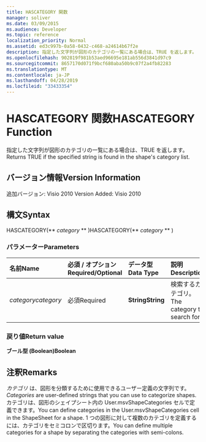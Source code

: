 ```yaml
---
title: HASCATEGORY 関数
manager: soliver
ms.date: 03/09/2015
ms.audience: Developer
ms.topic: reference
localization_priority: Normal
ms.assetid: ed3c997b-0a58-0432-c468-a24614b67f2e
description: 指定した文字列が図形のカテゴリの一覧にある場合は、TRUE を返します。
ms.openlocfilehash: 902819f981b53aed96695e181ab556d3841d97c9
ms.sourcegitcommit: 8657170d071f9bcf680aba50b9c07f2a4fb82283
ms.translationtype: MT
ms.contentlocale: ja-JP
ms.lasthandoff: 04/28/2019
ms.locfileid: "33433354"
---
```

# <a name="hascategory-function"></a><span data-ttu-id="a2796-103">HASCATEGORY 関数</span><span class="sxs-lookup"><span data-stu-id="a2796-103">HASCATEGORY Function</span></span>

<span data-ttu-id="a2796-104">指定した文字列が図形のカテゴリの一覧にある場合は、TRUE を返します。</span><span class="sxs-lookup"><span data-stu-id="a2796-104">Returns TRUE if the specified string is found in the shape's category list.</span></span>
  
## <a name="version-information"></a><span data-ttu-id="a2796-105">バージョン情報</span><span class="sxs-lookup"><span data-stu-id="a2796-105">Version Information</span></span>

<span data-ttu-id="a2796-106">追加バージョン: Visio 2010
</span><span class="sxs-lookup"><span data-stu-id="a2796-106">Version Added: Visio 2010</span></span> 
  
## <a name="syntax"></a><span data-ttu-id="a2796-107">構文</span><span class="sxs-lookup"><span data-stu-id="a2796-107">Syntax</span></span>

<span data-ttu-id="a2796-108">HASCATEGORY(\*\* *category* \*\* )</span><span class="sxs-lookup"><span data-stu-id="a2796-108">HASCATEGORY(\*\* *category* \*\* )</span></span> 
  
### <a name="parameters"></a><span data-ttu-id="a2796-109">パラメーター</span><span class="sxs-lookup"><span data-stu-id="a2796-109">Parameters</span></span>

|<span data-ttu-id="a2796-110">**名前**</span><span class="sxs-lookup"><span data-stu-id="a2796-110">**Name**</span></span>|<span data-ttu-id="a2796-111">**必須 / オプション**</span><span class="sxs-lookup"><span data-stu-id="a2796-111">**Required/Optional**</span></span>|<span data-ttu-id="a2796-112">**データ型**</span><span class="sxs-lookup"><span data-stu-id="a2796-112">**Data Type**</span></span>|<span data-ttu-id="a2796-113">**説明**</span><span class="sxs-lookup"><span data-stu-id="a2796-113">**Description**</span></span>|
|:-----|:-----|:-----|:-----|
| <span data-ttu-id="a2796-114">_category_</span><span class="sxs-lookup"><span data-stu-id="a2796-114">_category_</span></span> <br/> |<span data-ttu-id="a2796-115">必須</span><span class="sxs-lookup"><span data-stu-id="a2796-115">Required</span></span>  <br/> |<span data-ttu-id="a2796-116">**String**</span><span class="sxs-lookup"><span data-stu-id="a2796-116">**String**</span></span> <br/> |<span data-ttu-id="a2796-117">検索するカテゴリ。</span><span class="sxs-lookup"><span data-stu-id="a2796-117">The category to search for.</span></span>  <br/> |
   
### <a name="return-value"></a><span data-ttu-id="a2796-118">戻り値</span><span class="sxs-lookup"><span data-stu-id="a2796-118">Return value</span></span>

 <span data-ttu-id="a2796-119">**ブール型 (Boolean)**</span><span class="sxs-lookup"><span data-stu-id="a2796-119">**Boolean**</span></span>
  
## <a name="remarks"></a><span data-ttu-id="a2796-120">注釈</span><span class="sxs-lookup"><span data-stu-id="a2796-120">Remarks</span></span>

 <span data-ttu-id="a2796-121">*カテゴリ*  は、図形を分類するために使用できるユーザー定義の文字列です。</span><span class="sxs-lookup"><span data-stu-id="a2796-121">*Categories*  are user-defined strings that you can use to categorize shapes.</span></span> <span data-ttu-id="a2796-122">カテゴリは、図形のシェイプシート内の User.msvShapeCategories セルで定義できます。</span><span class="sxs-lookup"><span data-stu-id="a2796-122">You can define categories in the User.msvShapeCategories cell in the ShapeSheet for a shape.</span></span> <span data-ttu-id="a2796-123">1 つの図形に対して複数のカテゴリを定義するには、カテゴリをセミコロンで区切ります。</span><span class="sxs-lookup"><span data-stu-id="a2796-123">You can define multiple categories for a shape by separating the categories with semi-colons.</span></span> 
  

